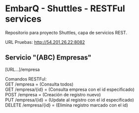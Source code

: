 EmbarQ - Shuttles - RESTFul services
======

Repositorio para proyecto Shuttles, capa de servicios REST.

URL Pruebas: http://54.201.26.22:8082

Servicio "(ABC) Empresas"
-------------------------
[URL...]/empresa

Comandos RESTFul:   
GET /empresa = (Consulta todos)  
GET /empresa/{id} = (Consulta empresa con el id especificado)  
POST /empresa = (Creación de registro nuevo)  
PUT /empresa/{id} = (Update al registro con el id especificado)  
DELETE /empresa/{id} = (Elimina registro marcado con el id)  